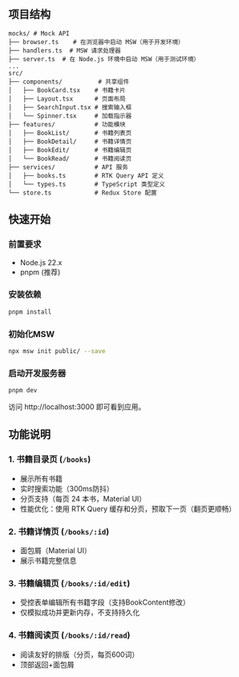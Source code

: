 

## 项目结构

```
mocks/ # Mock API
├── browser.ts    # 在浏览器中启动 MSW（用于开发环境）
├── handlers.ts  # MSW 请求处理器
├── server.ts  # 在 Node.js 环境中启动 MSW（用于测试环境）
...
src/
├── components/          # 共享组件
│   ├── BookCard.tsx    # 书籍卡片
│   ├── Layout.tsx      # 页面布局
│   ├── SearchInput.tsx # 搜索输入框
│   └── Spinner.tsx     # 加载指示器
├── features/           # 功能模块
│   ├── BookList/       # 书籍列表页
│   ├── BookDetail/     # 书籍详情页
│   ├── BookEdit/       # 书籍编辑页
│   └── BookRead/       # 书籍阅读页
├── services/           # API 服务
│   ├── books.ts        # RTK Query API 定义
│   └── types.ts        # TypeScript 类型定义 
└── store.ts            # Redux Store 配置
```

## 快速开始

### 前置要求

- Node.js 22.x
- pnpm (推荐)

### 安装依赖

```bash
pnpm install
```

### 初始化MSW

```bash
npx msw init public/ --save
```

### 启动开发服务器

```bash
pnpm dev
```

访问 http://localhost:3000 即可看到应用。


## 功能说明

### 1. 书籍目录页 (`/books`)

- 展示所有书籍
- 实时搜索功能（300ms防抖）
- 分页支持（每页 24 本书，Material UI）
- 性能优化：使用 RTK Query 缓存和分页，预取下一页（翻页更顺畅）

### 2. 书籍详情页 (`/books/:id`)

- 面包屑（Material UI）
- 展示书籍完整信息


### 3. 书籍编辑页 (`/books/:id/edit`)
- 受控表单编辑所有书籍字段（支持BookContent修改）
- 仅模拟成功并更新内存，不支持持久化

### 4. 书籍阅读页 (`/books/:id/read`)

- 阅读友好的排版（分页，每页600词）
- 顶部返回+面包屑


